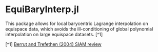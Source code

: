 # EquiBaryInterp.jl

This package allows for local barycentric Lagrange interpolation on equispace
data, which avoids the ill-conditioning of global polynomial interpolation on
large equispace datasets. [^1]

[^1] [Berrut and Trefethen (2004) SIAM review](https://doi.org/10.1137/S0036144502417715)